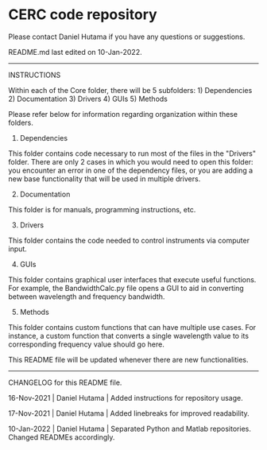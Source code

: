 # CERC code repository

Please contact Daniel Hutama if you have any questions or suggestions. 

README.md last edited on 10-Jan-2022.

-----------------------------------------------------------------
INSTRUCTIONS

Within each of the Core folder, there will be 5 subfolders:
    1) Dependencies
    2) Documentation
    3) Drivers
    4) GUIs
    5) Methods

Please refer below for information regarding organization within these folders.

1) Dependencies
    
This folder contains code necessary to run most of the files in the "Drivers" folder. There are only 2 cases in which you would need to open this folder: you encounter an error in one of the dependency files, or you are adding a new base functionality that will be used in multiple drivers.

2) Documentation
    
This folder is for manuals, programming instructions, etc.

3) Drivers
    
This folder contains the code needed to control instruments via computer input.

4) GUIs
    
This folder contains graphical user interfaces that execute useful functions. For example, the BandwidthCalc.py file opens a GUI to aid in converting between wavelength and frequency bandwidth.

5) Methods
    
This folder contains custom functions that can have multiple use cases. For instance, a custom function that converts a single wavelength value to its corresponding frequency value should go here. 

This README file will be updated whenever there are new functionalities.


-----------------------------------------------------------------
CHANGELOG for this README file.

16-Nov-2021 | Daniel Hutama | Added instructions for repository usage. 

17-Nov-2021 | Daniel Hutama | Added linebreaks for improved readability.

10-Jan-2022 | Daniel Hutama | Separated Python and Matlab repositories. Changed READMEs accordingly.

